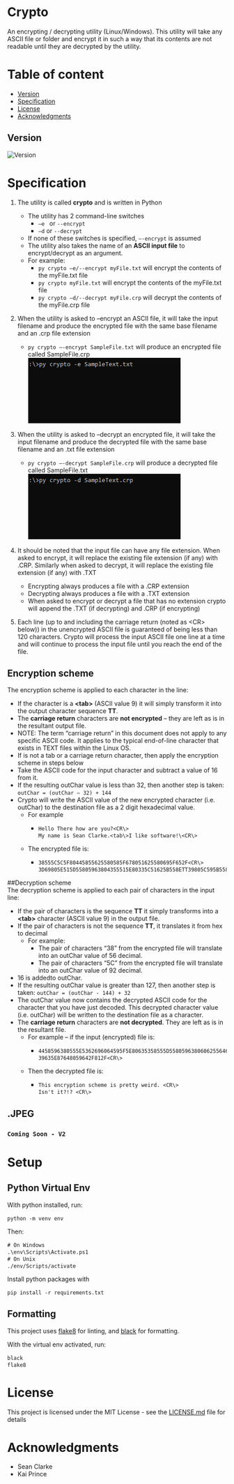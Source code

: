 # Crypto

An encrypting / decrypting utility (Linux/Windows). This utility will take any ASCII file or folder and encrypt it in such a way that its contents are not readable until they are decrypted by the utility.

# Table of content

- [Version](#version)
- [Specification](#specification)
- [License](#License)
- [Acknowledgments](#Acknowledgments)

## Version

![Version](https://img.shields.io/badge/Release-v01.0-blue)

# Specification

1. The utility is called **crypto** and is written in Python

   - The utility has 2 command-line switches
     - `–e ` or `--encrypt`
     - `–d` or `--decrypt`
   - If none of these switches is specified, `–-encrypt` is assumed
   - The utility also takes the name of an **ASCII input file** to encrypt/decrypt as an argument.
   - For example:
     - `py crypto –e/--encrypt myFile.txt` will encrypt the contents of the myFile.txt file
     - `py crypto myFile.txt` will encrypt the contents of the myFile.txt file
     - `py crypto –d/--decrypt myFile.crp` will decrypt the contents of the myFile.crp file

2. When the utility is asked to –encrypt an ASCII file, it will take the
   input filename and produce the encrypted file with the same base filename
   and an .crp file extension

   - `py crypto –-encrypt SampleFile.txt` will produce an encrypted file called SampleFile.crp
     ![Encryption Demo](demo/EncryptGif.gif)

3. When the utility is asked to –decrypt an encrypted file, it will take
   the input filename and produce the decrypted file with the same base filename
   and an .txt file extension

   - `py crypto –-decrypt SampleFile.crp` will produce a decrypted file called SampleFile.txt
     ![Decryption Demo](demo/DecryptGif.gif)

4. It should be noted that the input file can have any file extension. When asked to encrypt,
   it will replace the existing file extension (if any) with .CRP.
   Similarly when asked to decrypt, it will replace the existing file extension (if any) with .TXT
   - Encrypting always produces a file with a .CRP extension
   - Decrypting always produces a file with a .TXT extension
   - When asked to encrypt or decrypt a file that has no extension crypto
     will append the .TXT (if decrypting) and .CRP (if encrypting)
5. Each line (up to and including the carriage return (noted as <CR\> below))
   in the unencrypted ASCII file is guaranteed of being less than 120 characters.
   Crypto will process the input ASCII file one line at a time
   and will continue to process the input file until you reach the end of the file.

## Encryption scheme

The encryption scheme is applied to each character in the line:

- If the character is a **\<tab\>** (ASCII value 9) it will simply transform it into the output character sequence **TT**.
- The **carriage return** characters are **not encrypted** – they are left as is in the resultant output file.
- NOTE: The term “carriage return” in this document does not apply to any specific ASCII code.
  It applies to the typical end-of-line character that exists in TEXT files within the Linux OS.
- If is not a tab or a carriage return character, then apply the encryption scheme in steps below
- Take the ASCII code for the input character and subtract a value of 16 from it.
- If the resulting outChar value is less than 32, then another step is taken: `outChar = (outChar – 32) + 144`
- Crypto will write the ASCII value of the new encrypted character
  (i.e. outChar) to the destination file as a 2 digit hexadecimal value.
  - For example
    - ```
      Hello There how are you?<CR\>
      My name is Sean Clarke.<tab\>I like software!\<CR\>
      ```
  - The encrypted file is:
    - ```
      38555C5C5F80445855625580585F678051625580695F652F<CR\>
      3D69805E515D55805963804355515E80335C51625B558ETT39805C595B5580635F56646751625581<CR\>
      ```

##Decryption scheme  
The decryption scheme is applied to each pair of characters in the input line:

- If the pair of characters is the sequence **TT**
  it simply transforms into a **<tab\>** character (ASCII value 9) in the output file.
- If the pair of characters is not the sequence **TT**, it translates it from hex to decimal
  - For example:
    - The pair of characters “38” from the encrypted file will translate into an outChar value of 56 decimal.
    - The pair of characters “5C” from the encrypted file will translate into an outChar value of 92 decimal.
- 16 is addedto outChar.
- If the resulting outChar value is greater than 127,
  then another step is taken: `outChar = (outChar - 144) + 32`
- The outChar value now contains the decrypted ASCII code for the character that you have just decoded.
  This decrypted character value (i.e. outChar) will be written to the destination file as a character.
- The **carriage return** characters are **not decrypted**. They are left as is in the resultant file.
  - For example – if the input (encrypted) file is:
    - ```
      4458596380555E5362696064595F5E80635358555D55805963806062556464698067555962548E<CR\>
      39635E87648059642F812F<CR\>
      ```
  - Then the decrypted file is:
    - ```
      This encryption scheme is pretty weird. <CR\>
      Isn't it?!? <CR\>
      ```

## .JPEG

### `Coming Soon - V2`

# Setup

## Python Virtual Env

With python installed, run:

```
python -m venv env
```

Then:

```
# On Windows
.\env\Scripts\Activate.ps1
# On Unix
./env/Scripts/activate
```

Install python packages with

```
pip install -r requirements.txt
```

## Formatting

This project uses [flake8](https://flake8.pycqa.org/en/latest/index.html) for linting, and [black](https://black.readthedocs.io/en/stable/index.html) for formatting.

With the virtual env activated, run:

```
black
flake8
```

# License

This project is licensed under the MIT License - see the
[LICENSE.md](LICENSE.md) file for details

# Acknowledgments

- Sean Clarke
- Kai Prince
